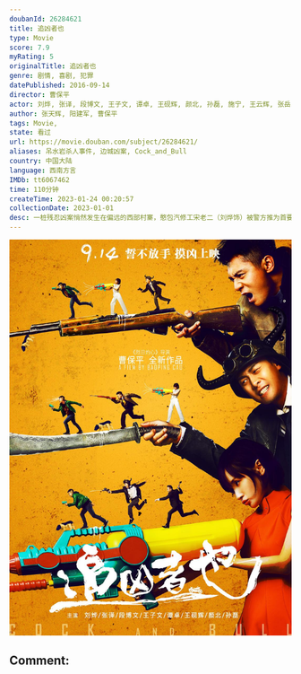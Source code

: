 ```yaml
---
doubanId: 26284621
title: 追凶者也
type: Movie
score: 7.9
myRating: 5
originalTitle: 追凶者也
genre: 剧情, 喜剧, 犯罪
datePublished: 2016-09-14
director: 曹保平
actor: 刘烨, 张译, 段博文, 王子文, 谭卓, 王砚辉, 颜北, 孙磊, 施宁, 王云辉, 张岳, 岱江, 董明, 邰勇峰, 李诗译, 杨晶, 甫枭虎, 马东延, 程佳光, 吴暇, 傅小源, 付立加, 岳冰, 林子琛, 贺之怡, 王欣花, 李昌元, 杨佐玖, 李胜荣, 闫晓林
author: 张天辉, 阳建军, 曹保平
tags: Movie, 
state: 看过
url: https://movie.douban.com/subject/26284621/
aliases: 吊水岩杀人事件, 边城凶案, Cock_and_Bull
country: 中国大陆
language: 西南方言
IMDb: tt6067462
time: 110分钟
createTime: 2023-01-24 00:20:57
collectionDate: 2023-01-01
desc: 一桩残忍凶案悄然发生在偏远的西部村寨，憨包汽修工宋老二（刘烨饰）被警方推为首要疑凶。这让本来萍水相逢的三人：憨包汽修工宋老二、落魄古惑仔王友全（段博文饰）、夜总会领班董小凤（张译饰）命运彼此牵连...
---
```


![image](assets/p2375882763.jpg)

Comment: 
---

